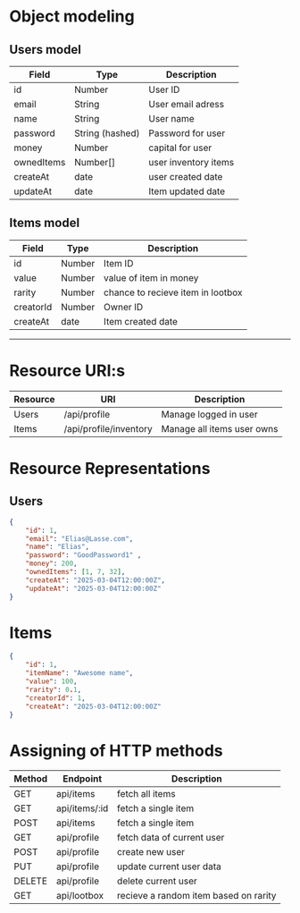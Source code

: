 # Object modeling
## Users model
| Field | Type | Description |
| ----------- | ----------- | ----------- |
| id | Number | User ID |
| email | String | User email adress |
| name | String | User name |
| password | String (hashed) | Password for user |
| money | Number | capital for user |
| ownedItems | Number[] | user inventory items |
| createAt | date | user created date |
| updateAt | date | Item updated date |

## Items model
| Field | Type | Description |
| ----------- | ----------- | ----------- |
| id | Number | Item ID |
| value | Number | value of item in money |
| rarity | Number | chance to recieve item in lootbox |
| creatorId | Number | Owner ID |
| createAt | date | Item created date |


---
# Resource URI:s
| Resource | URI | Description |
| ----------- | ----------- | ----------- |
| Users | /api/profile | Manage logged in user |
| Items | /api/profile/inventory | Manage all items user owns |



# Resource Representations
## Users
```json
{
    "id": 1, 
    "email": "Elias@Lasse.com",
    "name": "Elias",
    "password": "GoodPassword1" ,
    "money": 200,
    "ownedItems": [1, 7, 32],
    "createAt": "2025-03-04T12:00:00Z",
    "updateAt": "2025-03-04T12:00:00Z"
}
```
# Items
```json
{
    "id": 1, 
    "itemName": "Awesome name",
    "value": 100,
    "rarity": 0.1, 
    "creatorId": 1,
    "createAt": "2025-03-04T12:00:00Z"
}
```
# Assigning of HTTP methods

| Method | Endpoint |Description|
| ----------- | ----------- | ----------- |
| GET | api/items | fetch all items | 
| GET | api/items/:id | fetch a single item |  
| POST | api/items | fetch a single item |  
| GET | api/profile | fetch data of current user |  
| POST | api/profile | create new user |  
| PUT | api/profile | update current user data |  
| DELETE | api/profile | delete current user |  
| GET | api/lootbox | recieve a random item based on rarity |  




